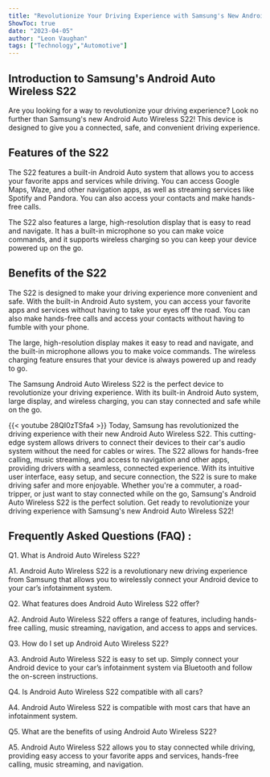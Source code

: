 ```yaml
---
title: "Revolutionize Your Driving Experience with Samsung's New Android Auto Wireless S22!"
ShowToc: true 
date: "2023-04-05"
author: "Leon Vaughan" 
tags: ["Technology","Automotive"]
---
```

## Introduction to Samsung's Android Auto Wireless S22

Are you looking for a way to revolutionize your driving experience? Look no further than Samsung's new Android Auto Wireless S22! This device is designed to give you a connected, safe, and convenient driving experience. 

## Features of the S22

The S22 features a built-in Android Auto system that allows you to access your favorite apps and services while driving. You can access Google Maps, Waze, and other navigation apps, as well as streaming services like Spotify and Pandora. You can also access your contacts and make hands-free calls. 

The S22 also features a large, high-resolution display that is easy to read and navigate. It has a built-in microphone so you can make voice commands, and it supports wireless charging so you can keep your device powered up on the go. 

## Benefits of the S22

The S22 is designed to make your driving experience more convenient and safe. With the built-in Android Auto system, you can access your favorite apps and services without having to take your eyes off the road. You can also make hands-free calls and access your contacts without having to fumble with your phone. 

The large, high-resolution display makes it easy to read and navigate, and the built-in microphone allows you to make voice commands. The wireless charging feature ensures that your device is always powered up and ready to go. 

The Samsung Android Auto Wireless S22 is the perfect device to revolutionize your driving experience. With its built-in Android Auto system, large display, and wireless charging, you can stay connected and safe while on the go.

{{< youtube 28QI0zTSfa4 >}} 
Today, Samsung has revolutionized the driving experience with their new Android Auto Wireless S22. This cutting-edge system allows drivers to connect their devices to their car's audio system without the need for cables or wires. The S22 allows for hands-free calling, music streaming, and access to navigation and other apps, providing drivers with a seamless, connected experience. With its intuitive user interface, easy setup, and secure connection, the S22 is sure to make driving safer and more enjoyable. Whether you're a commuter, a road-tripper, or just want to stay connected while on the go, Samsung's Android Auto Wireless S22 is the perfect solution. Get ready to revolutionize your driving experience with Samsung's new Android Auto Wireless S22!

## Frequently Asked Questions (FAQ) :
Q1. What is Android Auto Wireless S22?

A1. Android Auto Wireless S22 is a revolutionary new driving experience from Samsung that allows you to wirelessly connect your Android device to your car’s infotainment system. 

Q2. What features does Android Auto Wireless S22 offer?

A2. Android Auto Wireless S22 offers a range of features, including hands-free calling, music streaming, navigation, and access to apps and services. 

Q3. How do I set up Android Auto Wireless S22?

A3. Android Auto Wireless S22 is easy to set up. Simply connect your Android device to your car’s infotainment system via Bluetooth and follow the on-screen instructions. 

Q4. Is Android Auto Wireless S22 compatible with all cars?

A4. Android Auto Wireless S22 is compatible with most cars that have an infotainment system. 

Q5. What are the benefits of using Android Auto Wireless S22?

A5. Android Auto Wireless S22 allows you to stay connected while driving, providing easy access to your favorite apps and services, hands-free calling, music streaming, and navigation.


